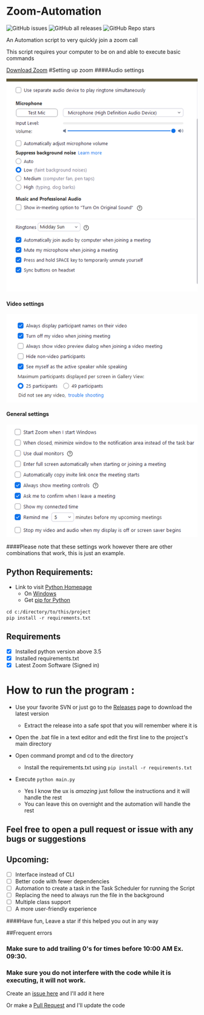 # Zoom-Automation 
![GitHub issues](https://img.shields.io/github/issues-raw/vippeople22/zoom-quick-join)
![GitHub all releases](https://img.shields.io/github/downloads/vippeople22/zoom-quick-join/total)
![GitHub Repo stars](https://img.shields.io/github/stars/vippeople22/zoom-quick-join)

An Automation script to very quickly join a zoom call

This script requires your computer to be on and able to execute basic commands

[Download Zoom](https://zoom.us/download#client_4meeting)
#Setting up zoom
####Audio settings

<img src = "configurations/Audio.png" width = "600">

#### Video settings

<img src = "configurations/Video.png" width = "600">

#### General settings

<img src = "configurations/General.png" width = "600">

####Please note that these settings work however there are other combinations that work, this is just an example.

## Python Requirements:
+ Link to visit [Python Homepage](https://www.python.org)
  + On [Windows](https://www.microsoft.com/en-us/p/python-39/9p7qfqmjrfp7?activetab=pivot:overviewtab)
  + Get [pip for Python](https://pip.pypa.io/en/stable/installing/)

```commandline
cd c:/directory/to/this/project
pip install -r requirements.txt
```

## Requirements 
- [x] Installed python version above 3.5
- [x] Installed requirements.txt
- [x] Latest Zoom Software (Signed in)

# How to run the program :
* Use your favorite SVN or just go to the [Releases]() page to download the latest version
  * Extract the release into a safe spot that you will remember where it is
  
* Open the .bat file in a text editor and edit the first line to the project's main directory
* Open command prompt and cd to the directory
  * Install the requirements.txt using `pip install -r requirements.txt`
* Execute `python main.py`
  * Yes I know the ux is *amazing* just follow the instructions and it will handle the rest
  * You can leave this on overnight and the automation will handle the rest
  
## Feel free to open a pull request or issue with any bugs or suggestions
## Upcoming:
- [ ] Interface instead of CLI
- [ ] Better code with fewer dependencies
- [ ] Automation to create a task in the Task Scheduler for running the Script
- [ ] Replacing the need to always run the file in the background
- [ ] Multiple class support
- [ ] A more user-friendly experience

####Have fun, 
Leave a star if this helped you out in any way

##Frequent errors

### Make sure to add trailing 0's for times before 10:00 AM Ex. 09:30.
### Make sure you do not interfere with the code while it is executing, it will not work.

Create an [issue here](https://github.com/vippeople22/zoom-quick-join/issues) and I'll add it here 

Or make a [Pull Request](https://github.com/vippeople22/zoom-quick-join/pulls) and I'll update the code

